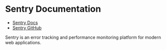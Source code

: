 # Sentry Documentation

- [Sentry Docs](https://docs.sentry.io/)
- [Sentry GitHub](https://github.com/getsentry/sentry)

Sentry is an error tracking and performance monitoring platform for modern web applications.
